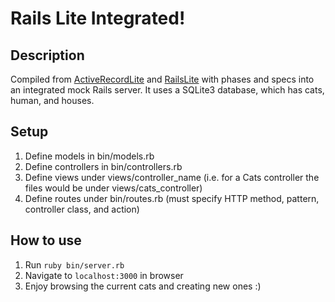 # Rails Lite Integrated!

## Description

Compiled from [ActiveRecordLite][arl] and [RailsLite][rl] with phases and
specs into an integrated mock Rails server. It uses a SQLite3 database,
which has cats, human, and houses.

## Setup

1. Define models in bin/models.rb
2. Define controllers in bin/controllers.rb
3. Define views under views/controller_name (i.e. for a Cats controller
  the files would be under views/cats_controller)
4. Define routes under bin/routes.rb (must specify HTTP method, pattern,
  controller class, and action)

## How to use

1. Run `ruby bin/server.rb`
2. Navigate to `localhost:3000` in browser
3. Enjoy browsing the current cats and creating new ones :)

[arl]: https://github.com/shibbi/ruby/tree/master/ActiveRecordLite
[rl]: https://github.com/shibbi/ruby/tree/master/RailsLite
